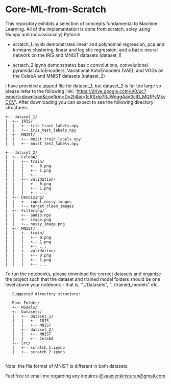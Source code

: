 # Core-ML-from-Scratch

This repository exhibits a selection of concepts fundamental to Machine Learning. All of the implementation is done from scratch,
soley using Numpy and (occassionally) Pytorch. 

- scratch_1.ipynb demonstrates linear and polynomial regression, pca and k-means clustering, linear and logistic regression, and 
  a basic neural network on the IRIS and MNIST datasets (dataset_1)

- scratch_2.ipynb demonstrates basic convolutions, convolutional pyramidal AutoEncoders, Variational AutoEncoders (VAE), and VGGs 
  on the CelebA and MNIST datasets (dataset_2)
  
I have provided a zipped file for dataset_1, but dataset_2 is far too large so please refer to the following link: 'https://drive.google.com/u/0/uc?export=download&confirm=Dv2h&id=1cRSxlp7RJWoggAaV3clD_MQfPyMkvCCV'. After downloading you can expect to see the following directory structures:
```
+-- dataset_1/
|  +-- IRIS/
|  |   +-- iris_train_labels.npy
|  |   +-- iris_test_labels.npy
|  +-- MNIST/
|  |   +-- mnist_train_labels.npy
|  |   +-- mnist_test_labels.npy
  
+-- dataset_2/ 
|  +-- CelebA/
|  |   +-- train/
|  |   |   +-- 0.png
|  |   |   +-- 1.png
|  |   |   +-- ...
|  |   +-- validation/
|  |   |   +-- 0.png
|  |   |   +-- 1.png
|  |   |   +-- ...
|  +-- Denoising/
|  |   +-- input_noisy_images
|  |   +-- target_clean_images
|  +-- Filtering/
|  |   +-- audio.npy
|  |   +-- image.png
|  |   +-- noisy_image.png
|  +-- MNIST/
|  |   +-- train/
|  |   |   +-- 0.png
|  |   |   +-- 1.png
|  |   |   +-- ...
|  |   +-- validation/
|  |   |   +-- 0.png
|  |   |   +-- 1.png
|  |   |   +-- ...

```
To run the notebooks, please download the correct datasets and organize the project such that the dataset and trained model folders 
should be one level above your notebook - that is, "../Datasets", "../trained_models" etc.  

```
   Suggested directory structure:  
   
   Root Folder/  
   +-- Models/ 
   +-- Datasets/  
   |   +-- dataset_1/
   |   |   +-- IRIS
   |   |   +-- MNIST
   |   +-- dataset_2/ 
   |   |   +-- MNIST
   |   |   +-- CelebA
   +-- Src/  
   |   +-- scratch_1.ipynb 
   |   +-- scratch_2.ipynb
 
 ```
       
Note: the file format of MNIST is different in both datasets. 

Feel free to email me regarding any inquires @kaanjenkinsturan@gmail.com

